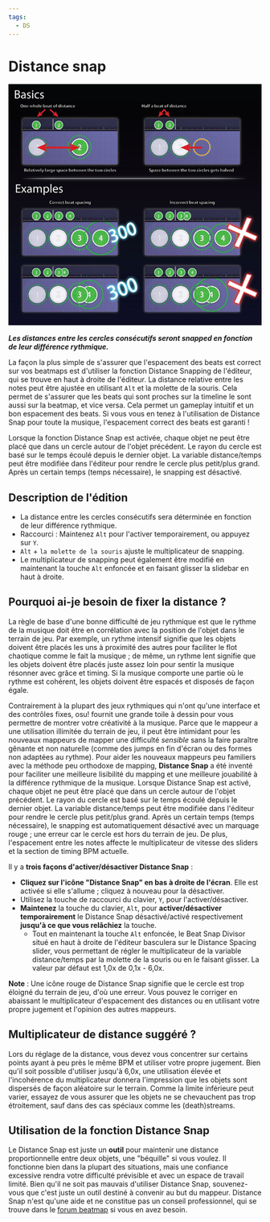 ```yaml
---
tags:
  - DS
---
```


# Distance snap

![Un exemple de ce que fait exactement l'espacement des beats.](img/Beatspacing.jpg "Un exemple de ce que fait exactement l'espacement des beats.")

***Les distances entre les cercles consécutifs seront snapped en fonction de leur différence rythmique.***

La façon la plus simple de s'assurer que l'espacement des beats est correct sur vos beatmaps est d'utiliser la fonction Distance Snapping de l'éditeur, qui se trouve en haut à droite de l'éditeur. La distance relative entre les notes peut être ajustée en utilisant `Alt` et la molette de la souris. Cela permet de s'assurer que les beats qui sont proches sur la timeline le sont aussi sur la beatmap, et vice versa. Cela permet un gameplay intuitif et un bon espacement des beats. Si vous vous en tenez à l'utilisation de Distance Snap pour toute la musique, l'espacement correct des beats est garanti !

Lorsque la fonction Distance Snap est activée, chaque objet ne peut être placé que dans un cercle autour de l'objet précédent. Le rayon du cercle est basé sur le temps écoulé depuis le dernier objet. La variable distance/temps peut être modifiée dans l'éditeur pour rendre le cercle plus petit/plus grand. Après un certain temps (temps nécessaire), le snapping est désactivé.

## Description de l'édition

- La distance entre les cercles consécutifs sera déterminée en fonction de leur différence rythmique.
- Raccourci : Maintenez `Alt` pour l'activer temporairement, ou appuyez sur `Y`.
- `Alt` + `la molette de la souris` ajuste le multiplicateur de snapping.
- Le multiplicateur de snapping peut également être modifié en maintenant la touche `Alt` enfoncée et en faisant glisser la slidebar en haut à droite.

## Pourquoi ai-je besoin de fixer la distance ?

La règle de base d'une bonne difficulté de jeu rythmique est que le rythme de la musique doit être en corrélation avec la position de l'objet dans le terrain de jeu. Par exemple, un rythme intensif signifie que les objets doivent être placés les uns à proximité des autres pour faciliter le flot chaotique comme le fait la musique ; de même, un rythme lent signifie que les objets doivent être placés juste assez loin pour sentir la musique résonner avec grâce et timing. Si la musique comporte une partie où le rythme est cohérent, les objets doivent être espacés et disposés de façon égale.

Contrairement à la plupart des jeux rythmiques qui n'ont qu'une interface et des contrôles fixes, osu! fournit une grande toile à dessin pour vous permettre de montrer votre créativité à la musique. Parce que le mappeur a une utilisation illimitée du terrain de jeu, il peut être intimidant pour les nouveaux mappeurs de mapper une difficulté *sensible* sans la faire paraître gênante et non naturelle (comme des jumps en fin d'écran ou des formes non adaptées au rythme). Pour aider les nouveaux mappeurs peu familiers avec la méthode peu orthodoxe de mapping, **Distance Snap** a été inventé pour faciliter une meilleure lisibilité du mapping et une meilleure jouabilité à la différence rythmique de la musique. Lorsque Distance Snap est activé, chaque objet ne peut être placé que dans un cercle autour de l'objet précédent. Le rayon du cercle est basé sur le temps écoulé depuis le dernier objet. La variable distance/temps peut être modifiée dans l'éditeur pour rendre le cercle plus petit/plus grand. Après un certain temps (temps nécessaire), le snapping est automatiquement désactivé avec un marquage rouge ; une erreur car le cercle est hors du terrain de jeu. De plus, l'espacement entre les notes affecte le multiplicateur de vitesse des sliders et la section de timing BPM actuelle.

Il y a **trois façons d'activer/désactiver Distance Snap** :

- **Cliquez sur l'icône "Distance Snap" en bas à droite de l'écran**. Elle est activée si elle s'allume ; cliquez à nouveau pour la désactiver.
- Utilisez la touche de raccourci du clavier, `Y`, pour l'activer/désactiver.
- **Maintenez** la touche du clavier, `Alt`, pour **activer/désactiver temporairement** le Distance Snap désactivé/activé respectivement **jusqu'à ce que vous relâchiez** la touche.
  - Tout en maintenant la touche `Alt` enfoncée, le Beat Snap Divisor situé en haut à droite de l'éditeur basculera sur le Distance Spacing slider, vous permettant de régler le multiplicateur de la variable distance/temps par la molette de la souris ou en le faisant glisser. La valeur par défaut est 1,0x de 0,1x - 6,0x.

**Note** : Une icône rouge de Distance Snap signifie que le cercle est trop éloigné du terrain de jeu, d'où une erreur. Vous pouvez le corriger en abaissant le multiplicateur d'espacement des distances ou en utilisant votre propre jugement et l'opinion des autres mappeurs.

## Multiplicateur de distance suggéré ?

Lors du réglage de la distance, vous devez vous concentrer sur certains points ayant à peu près le même BPM et utiliser votre propre jugement. Bien qu'il soit possible d'utiliser jusqu'à 6,0x, une utilisation élevée et l'incohérence du multiplicateur donnera l'impression que les objets sont dispersés de façon aléatoire sur le terrain. Comme la limite inférieure peut varier, essayez de vous assurer que les objets ne se chevauchent pas trop étroitement, sauf dans des cas spéciaux comme les (death)streams.

## Utilisation de la fonction Distance Snap

Le Distance Snap est juste un **outil** pour maintenir une distance proportionnelle entre deux objets, une "béquille" si vous voulez. Il fonctionne bien dans la plupart des situations, mais une confiance excessive rendra votre difficulté prévisible et avec un espace de travail limité. Bien qu'il ne soit pas mauvais d'utiliser Distance Snap, souvenez-vous que c'est juste un outil destiné à convenir au but du mappeur. Distance Snap n'est qu'une aide et ne constitue pas un conseil professionnel, qui se trouve dans le [forum beatmap](https://osu.ppy.sh/community/forums/56) si vous en avez besoin.
